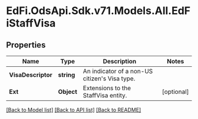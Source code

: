 # EdFi.OdsApi.Sdk.v71.Models.All.EdFiStaffVisa

## Properties

Name | Type | Description | Notes
------------ | ------------- | ------------- | -------------
**VisaDescriptor** | **string** | An indicator of a non-US citizen&#39;s Visa type. | 
**Ext** | **Object** | Extensions to the StaffVisa entity. | [optional] 

[[Back to Model list]](../README.md#documentation-for-models) [[Back to API list]](../README.md#documentation-for-api-endpoints) [[Back to README]](../README.md)


